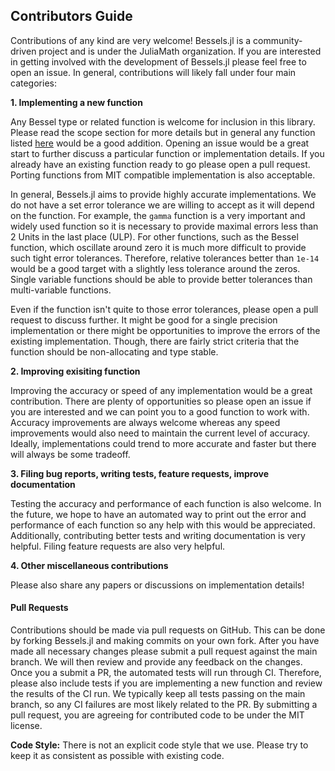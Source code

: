 ## Contributors Guide

Contributions of any kind are very welcome! Bessels.jl is a community-driven project and is under the JuliaMath organization.
If you are interested in getting involved with the development of Bessels.jl please feel free to open an issue. In general, contributions will likely fall under four main categories:

**1. Implementing a new function**

Any Bessel type or related function is welcome for inclusion in this library. Please read the scope section for more details but in general any function listed [here](https://mpmath.org/doc/current/functions/bessel.html) would be a good addition. Opening an issue would be a great start to further discuss a particular function or implementation details. If you already have an existing function ready to go please open a pull request. Porting functions from MIT compatible implementation is also acceptable.

In general, Bessels.jl aims to provide highly accurate implementations. We do not have a set error tolerance we are willing to accept as it will depend on the function. For example, the `gamma` function is a very important and widely used function so it is necessary to provide maximal errors less than 2 Units in the last place (ULP). For other functions, such as the Bessel function, which oscillate around zero it is much more difficult to provide such tight error tolerances. Therefore, relative tolerances better than `1e-14` would be a good target with a slightly less tolerance around the zeros. Single variable functions should be able to provide better tolerances than multi-variable functions.

Even if the function isn't quite to those error tolerances, please open a pull request to discuss further. It might be good for a single precision implementation or there might be opportunities to improve the errors of the existing implementation. Though, there are fairly strict criteria that the function should be non-allocating and type stable.

**2. Improving exisiting function**

Improving the accuracy or speed of any implementation would be a great contribution. There are plenty of opportunities so please open an issue if you are interested and we can point you to a good function to work with. Accuracy improvements are always welcome whereas any speed improvements would also need to maintain the current level of accuracy. Ideally, implementations could trend to more accurate and faster but there will always be some tradeoff.

**3. Filing bug reports, writing tests, feature requests, improve documentation**

Testing the accuracy and performance of each function is also welcome. In the future, we hope to have an automated way to print out the error and performance of each function so any help with this would be appreciated. Additionally, contributing better tests and writing documentation is very helpful. Filing feature requests are also very helpful.

**4. Other miscellaneous contributions**

Please also share any papers or discussions on implementation details!

#### Pull Requests

Contributions should be made via pull requests on GitHub. This can be done by forking Bessels.jl and making commits on your own fork. After you have made all necessary changes please submit a pull request against the main branch. We will then review and provide any feedback on the changes. Once you a submit a PR, the automated tests will run through CI. Therefore, please also include tests if you are implementing a new function and review the results of the CI run. We typically keep all tests passing on the main branch, so any CI failures are most likely related to the PR. By submitting a pull request, you are agreeing for contributed code to be under the MIT license.

**Code Style:** There is not an explicit code style that we use. Please try to keep it as consistent as possible with existing code.